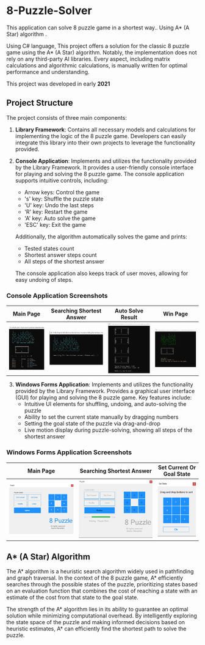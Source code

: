 # 8-Puzzle-Solver
This application can solve 8 puzzle game in a shortest way..  Using A*  (A Star) algorithm .

Using C# language, This project offers a solution for the classic 8 puzzle game using the A* (A Star) algorithm. Notably, the implementation does not rely on any third-party AI libraries. Every aspect, including matrix calculations and algorithmic calculations, is manually written for optimal performance and understanding.

This project was developed in early **2021**

## Project Structure

The project consists of three main components:

1. **Library Framework**: Contains all necessary models and calculations for implementing the logic of the 8 puzzle game. Developers can easily integrate this library into their own projects to leverage the functionality provided.

2. **Console Application**: Implements and utilizes the functionality provided by the Library Framework. It provides a user-friendly console interface for playing and solving the 8 puzzle game. The console application supports intuitive controls, including:
   - Arrow keys: Control the game
   - 's' key: Shuffle the puzzle state
   - 'U' key: Undo the last steps
   - 'R' key: Restart the game
   - 'A' key: Auto solve the game
   - 'ESC' key: Exit the game

   Additionally, the algorithm automatically solves the game and prints:
   - Tested states count
   - Shortest answer steps count
   - All steps of the shortest answer

   The console application also keeps track of user moves, allowing for easy undoing of steps.
   
### Console Application Screenshots

| Main Page | Searching Shortest Answer | Auto Solve Result | Win Page |
| --- | --- | --- | --- |
| ![Console Application Main Page](./images/1.png) | ![Console Application Searching Shortest Answer](./images/2.png) | ![Console Application Auto Solve Result](./images/3.png) | ![Console Application Win Page](./images/4.png) |

3. **Windows Forms Application**: Implements and utilizes the functionality provided by the Library Framework. Provides a graphical user interface (GUI) for playing and solving the 8 puzzle game. Key features include:
   - Intuitive UI elements for shuffling, undoing, and auto-solving the puzzle
   - Ability to set the current state manually by dragging numbers
   - Setting the goal state of the puzzle via drag-and-drop
   - Live motion display during puzzle-solving, showing all steps of the shortest answer

### Windows Forms Application Screenshots

| Main Page | Searching Shortest Answer | Set Current Or Goal State |
| --- | --- | --- |
| ![Windows Forms Application Main Page](./images/5.png) | ![Windows Forms Application Searching Shortest Answer](./images/6.png) | ![Windows Forms Application Set Current Or Goal State](./images/7.png) |

## A* (A Star) Algorithm

The A* algorithm is a heuristic search algorithm widely used in pathfinding and graph traversal. In the context of the 8 puzzle game, A* efficiently searches through the possible states of the puzzle, prioritizing states based on an evaluation function that combines the cost of reaching a state with an estimate of the cost from that state to the goal state.

The strength of the A* algorithm lies in its ability to guarantee an optimal solution while minimizing computational overhead. By intelligently exploring the state space of the puzzle and making informed decisions based on heuristic estimates, A* can efficiently find the shortest path to solve the puzzle.


